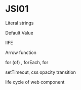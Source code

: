# JSI01

Literal strings

Default Value

IIFE

Arrow function

for (of) , forEach, for

setTimeout, css opacity transition

life cycle of web component
